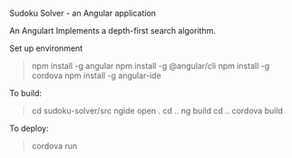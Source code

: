 Sudoku Solver - an Angular application

An Angulart
Implements a depth-first search algorithm.

Set up environment
> npm install -g angular
> npm install -g @angular/cli
> npm install -g cordova
> npm install -g angular-ide

To build:
> cd sudoku-solver/src
> ngide open .
> cd ..
> ng build
> cd ..
> cordova build


To deploy:
> cordova run

